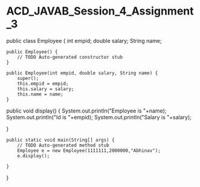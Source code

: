 # ACD_JAVAB_Session_4_Assignment_3


public class Employee {
	int empid;
	double salary;
	String name;
	
	public Employee() {
		// TODO Auto-generated constructor stub
	}
	
	public Employee(int empid, double salary, String name) {
		super();
		this.empid = empid;
		this.salary = salary;
		this.name = name;
	}
 public void display()
 {
 System.out.println("Employee is "+name);
 System.out.println("Id is "+empid);
 System.out.println("Salary is "+salary);
 
 }
 
	public static void main(String[] args) {
		// TODO Auto-generated method stub
		Employee e = new Employee(1111111,2000000,"Abhinav");
		e.display();

	}

}
